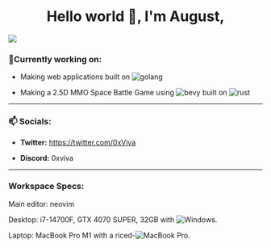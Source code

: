 <h1 align="center">Hello world 👋, I'm August, </h1>
<img src="https://user-images.githubusercontent.com/73097560/115834477-dbab4500-a447-11eb-908a-139a6edaec5c.gif">


### 👷Currently working on:

  - Making web applications built on <img alt="golang" src="https://img.shields.io/badge/Go-%2300ADD8.svg?&logo=go&logoColor=white"/> 

   - Making a 2.5D MMO Space Battle Game using <img alt="bevy" src="https://img.shields.io/badge/Bevy-232326?style=for-the-badge&logo=bevy&logoColor=white)"/> built on <img alt="rust" src="https://img.shields.io/badge/Rust-%23000000.svg?e&logo=rust&logoColor=white"/>

--------------------------------
  
### 📫 Socials:
  
- **Twitter:** https://twitter.com/0xViva 

- **Discord:** 0xviva

---------------------------------------------

<h3>Workspace Specs:</h3>
<p>
    
Main editor: neovim

Desktop: i7-14700F, GTX 4070 SUPER, 32GB with <img alt="Windows" src="https://custom-icon-badges.demolab.com/badge/Windows-0078D6?logo=windows11&logoColor=white"/>.

Laptop: MacBook Pro M1 with a riced-<img alt="MacBook Pro" src="https://img.shields.io/badge/macOS-000000?logo=apple&logoColor=F0F0F0"/>.
